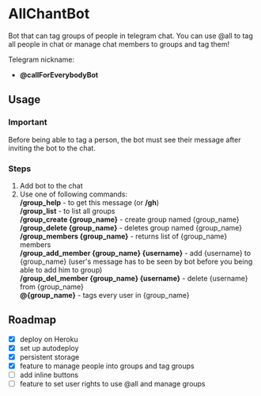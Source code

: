 # AllChantBot

Bot that can tag groups of people in telegram chat. You can use @all to tag all people in chat or manage chat members to groups and tag them!

Telegram nickname: 
  - **@callForEverybodyBot**

## Usage
### Important
Before being able to tag a person, the bot must see their message after inviting the bot to the chat.
### Steps
1. Add bot to the chat
2. Use one of following commands: \
    **/group_help** - to get this message (or **/gh**) \
    **/group_list** - to list all groups \
    **/group_create {group_name}** - create group named {group_name} \
    **/group_delete {group_name}** - deletes group named {group_name} \
    **/group_members {group_name}** - returns list of {group_name} members \
    **/group_add_member {group_name} {username}** - add {username} to {group_name} (user's message has to be seen by bot before you being able to add him to group) \
    **/group_del_member {group_name} {username}** - delete {username} from {group_name} \
    **@{group_name}** - tags every user in {group_name}

## Roadmap
- [x] deploy on Heroku
- [x] set up autodeploy
- [x] persistent storage
- [x] feature to manage people into groups and tag groups
- [ ] add inline buttons
- [ ] feature to set user rights to use @all and manage groups
